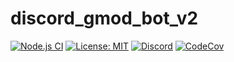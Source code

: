 # discord_gmod_bot_v2
[![Node.js CI](https://github.com/manix84/discord_gmod_bot_v2/actions/workflows/node.js.yml/badge.svg)](https://github.com/manix84/discord_gmod_bot_v2/actions/workflows/node.js.yml)
[![License: MIT](https://img.shields.io/badge/License-MIT-brightgreen.svg)](https://github.com/manix84/discord_gmod_bot_v2/blob/main/LICENSE)
[![Discord](https://img.shields.io/discord/732566248461828228.svg?label=&logo=discord&logoColor=ffffff&color=7389D8&labelColor=6A7EC2)](https://discord.gg/yg6KJ8c)
[![CodeCov](https://codecov.io/gh/manix84/discord_gmod_bot_v2/branch/main/graph/badge.svg?token=ez4k1J1239)](https://codecov.io/gh/manix84/discord_gmod_bot_v2)
